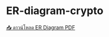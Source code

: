 # ER-diagram-crypto

[📥 ดาวน์โหลด ER Diagram PDF](https://github.com/Phattarawut/ER-diagram-crypto/raw/main/ER_diagram-crypto.pdf)
